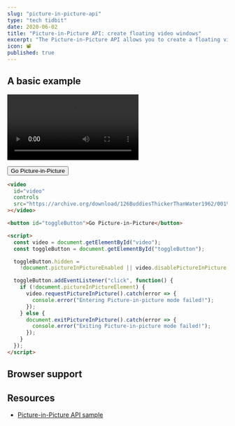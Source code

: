 ```yaml
---
slug: "picture-in-picture-api"
type: "tech tidbit"
date: 2020-06-02
title: "Picture-in-Picture API: create floating video windows"
excerpt: "The Picture-in-Picture API allows you to create a floating video window that is always on top. It allows your visitors to keep a video rolling while they navigate your site or application."
icon: 📽
published: true
---
```


## A basic example

<video id="myVideo" controls src="https://archive.org/download/126BuddiesThickerThanWater1962/001%20%20%20Puss%20Gets%20the%20Boot%20%5B1940%5D.mp4"></video>

<button id="toggleButton">Go Picture-in-Picture</button>

```html codesandbox=static-rjk9n4zj7m
<video
  id="video"
  controls
  src="https://archive.org/download/126BuddiesThickerThanWater1962/001%20%20%20Puss%20Gets%20the%20Boot%20%5B1940%5D.mp4"
></video>

<button id="toggleButton">Go Picture-in-Picture</button>

<script>
  const video = document.getElementById("video");
  const toggleButton = document.getElementById("toggleButton");

  toggleButton.hidden =
    !document.pictureInPictureEnabled || video.disablePictureInPicture;

  toggleButton.addEventListener("click", function() {
    if (!document.pictureInPictureElement) {
      video.requestPictureInPicture().catch(error => {
        console.error("Entering Picture-in-picture mode failed!");
      });
    } else {
      document.exitPictureInPicture().catch(error => {
        console.error("Exiting Picture-in-picture mode failed!");
      });
    }
  });
</script>
```

## Browser support

## Resources

- [Picture-in-Picture API sample](https://googlechrome.github.io/samples/picture-in-picture/)

<script type="text/javascript">
  const video = document.getElementById("myVideo");
  const toggleButton = document.getElementById("toggleButton");

  console.log(video, toggleButton);

  toggleButton.hidden = !document.pictureInPictureEnabled || video.disablePictureInPicture;

  toggleButton.addEventListener("click", function() {
    console.log('test')
    if (!document.pictureInPictureElement) {
      video.requestPictureInPicture()
      .catch(error => {
        console.error("Entering Picture-in-picture mode failed!");
       });
    } else {
      document.exitPictureInPicture()
      .catch(error => {
        console.error("Exiting Picture-in-picture mode failed!");
      });
    }
  });
</script>
